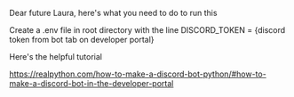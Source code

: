 Dear future Laura, here's what you need to do to run this

Create a .env file in root directory with the line DISCORD_TOKEN = {discord token from bot tab on developer portal}

Here's the helpful tutorial

https://realpython.com/how-to-make-a-discord-bot-python/#how-to-make-a-discord-bot-in-the-developer-portal
